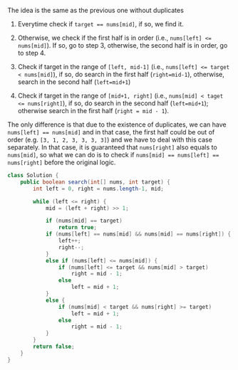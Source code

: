 The idea is the same as the previous one without duplicates

1. Everytime check if `target == nums[mid]`, if so, we find it.

2. Otherwise, we check if the first half is in order (i.e., `nums[left] <= nums[mid]`). If so, go to step 3, otherwise, the second half is in order, go to step 4.

3. Check if target in the range of `[left, mid-1]` (i.e., `nums[left] <= target < nums[mid]`), if so, do search in the first half (`right=mid-1`), otherwise, search in the second half (`left=mid+1`)
4. Check if target in the range of `[mid+1, right]` (i.e., `nums[mid] < taget <= nums[right]`), if so, do search in the second half (`left=mid+1`); otherwise search in the first half (`right = mid - 1`).

The only difference is that due to the existence of duplicates, we can have `nums[left] == nums[mid]` and in that case, the first half could be out of order (e.g. `[3, 1, 2, 3, 3, 3, 3]`) and we have to deal with this case separately. In that case, it is guaranteed that `nums[right]` also equals to `nums[mid]`, so what we can do is to check if `nums[mid] == nums[left] == nums[right]` before the original logic.

```java
class Solution {
    public boolean search(int[] nums, int target) {
        int left = 0, right = nums.length-1, mid;

        while (left <= right) {
            mid = (left + right) >> 1;

            if (nums[mid] == target)
                return true;
            if (nums[left] == nums[mid] && nums[mid] == nums[right]) {
                left++;
                right--;
            }
            else if (nums[left] <= nums[mid]) {
                if (nums[left] <= target && nums[mid] > target)
                    right = mid - 1;
                else
                    left = mid + 1;
            }
            else {
                if (nums[mid] < target && nums[right] >= target)
                    left = mid + 1;
                else
                    right = mid - 1;
            }
        }
        return false;
    }
}
```

